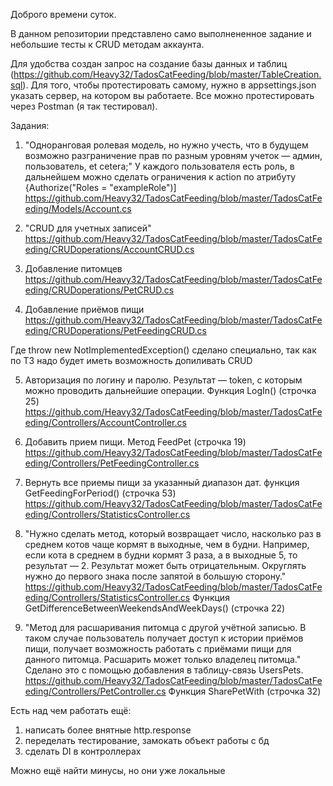 Доброго времени суток.

В данном репозитории представлено само выполнененное задание и небольшие тесты к CRUD методам аккаунта.

Для удобства создан запрос на создание базы данных и таблиц (https://github.com/Heavy32/TadosCatFeeding/blob/master/TableCreation.sql). Для того, чтобы протестировать самому, нужно в appsettings.json указать сервер, на котором вы работаете. 
Все можно протестировать через Postman (я так тестировал).

Задания:

1)  "Одноранговая ролевая модель, но нужно учесть, что в будущем возможно разграничение прав по разным уровням учеток — админ, пользователь, et cetera;"
У каждого пользователя есть роль, в дальнейшем можно сделать ограничения к action по атрибуту {Authorize("Roles = "exampleRole")]
https://github.com/Heavy32/TadosCatFeeding/blob/master/TadosCatFeeding/Models/Account.cs

2) "CRUD для учетных записей"
https://github.com/Heavy32/TadosCatFeeding/blob/master/TadosCatFeeding/CRUDoperations/AccountCRUD.cs

3) Добавление питомцев
https://github.com/Heavy32/TadosCatFeeding/blob/master/TadosCatFeeding/CRUDoperations/PetCRUD.cs

4) Добавление приёмов пищи
https://github.com/Heavy32/TadosCatFeeding/blob/master/TadosCatFeeding/CRUDoperations/PetFeedingCRUD.cs

Где throw new NotImplementedException() сделано специально, так как по ТЗ надо будет иметь возможность допиливать CRUD

5) Авторизация по логину и паролю. Результат — token, с которым можно проводить дальнейшие операции. Функция LogIn() (строчка 25)
https://github.com/Heavy32/TadosCatFeeding/blob/master/TadosCatFeeding/Controllers/AccountController.cs

6) Добавить прием пищи. Метод FeedPet (строчка 19)
https://github.com/Heavy32/TadosCatFeeding/blob/master/TadosCatFeeding/Controllers/PetFeedingController.cs

7) Вернуть все приемы пищи за указанный диапазон дат. функция  GetFeedingForPeriod() (строчка 53)
https://github.com/Heavy32/TadosCatFeeding/blob/master/TadosCatFeeding/Controllers/StatisticsController.cs

8) "Нужно сделать метод, который возвращает число, насколько раз в среднем котов чаще кормят в выходные, чем в будни. Например, если кота в среднем в будни кормят 3 раза, а в выходные 5, то результат — 2. Результат может быть отрицательным. Округлять нужно до первого знака после запятой в большую сторону."
https://github.com/Heavy32/TadosCatFeeding/blob/master/TadosCatFeeding/Controllers/StatisticsController.cs
Функция GetDifferenceBetweenWeekendsAndWeekDays() (строчка 22)

9) "Метод для расшаривания питомца с другой учётной записью. В таком случае пользователь получает доступ к истории приёмов пищи, получает возможность работать с приёмами пищи для данного питомца. Расшарить может только владелец питомца." 
Сделано это с помощью добавления в таблицу-связь UsersPets.
https://github.com/Heavy32/TadosCatFeeding/blob/master/TadosCatFeeding/Controllers/PetController.cs
Функция SharePetWith (строчка 32)

Есть над чем работать ещё:
1) написать более внятные http.response
2) переделать тестирование, замокать объект работы с бд
3) сделать DI в контроллерах

Можно ещё найти минусы, но они уже локальные
